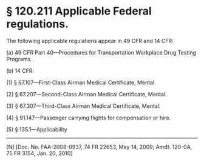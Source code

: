 # § 120.211   Applicable Federal regulations.

The following applicable regulations appear in 49 CFR and 14 CFR:


(a) 49 CFR Part 40—Procedures for Transportation Workplace Drug Testing Programs


(b) 14 CFR:


(1) § 67.107—First-Class Airman Medical Certificate, Mental.


(2) § 67.207—Second-Class Airman Medical Certificate, Mental.


(3) § 67.307—Third-Class Airman Medical Certificate, Mental.


(4) § 91.147—Passenger carrying flights for compensation or hire.


(5) § 135.1—Applicability



---

[N] [Doc. No. FAA-2008-0937, 74 FR 22653, May 14, 2009; Amdt. 120-0A, 75 FR 3154, Jan. 20, 2010]




